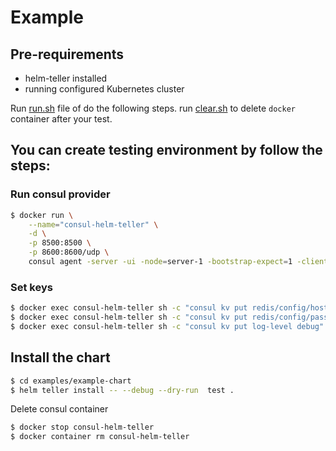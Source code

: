 # Example

## Pre-requirements
* helm-teller installed
* running configured Kubernetes cluster 

Run [run.sh](./run.sh) file of do the following steps. run [clear.sh](./clear.sh) to delete `docker` container after your test.

## You can create testing environment by follow the steps:

### Run consul provider
```sh
$ docker run \
    --name="consul-helm-teller" \
    -d \
    -p 8500:8500 \
    -p 8600:8600/udp \
    consul agent -server -ui -node=server-1 -bootstrap-expect=1 -client=0.0.0.0
```

### Set keys
```sh
$ docker exec consul-helm-teller sh -c "consul kv put redis/config/host localhost"
$ docker exec consul-helm-teller sh -c "consul kv put redis/config/password 1234"
$ docker exec consul-helm-teller sh -c "consul kv put log-level debug"
```

## Install the chart
```sh
$ cd examples/example-chart
$ helm teller install -- --debug --dry-run  test .
```

Delete consul container
```sh
$ docker stop consul-helm-teller
$ docker container rm consul-helm-teller
```